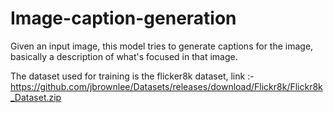 # Image-caption-generation
Given an input image, this model tries to generate captions for the image, basically a description of what's focused in that image.

The dataset used for training is the flicker8k dataset, link :- https://github.com/jbrownlee/Datasets/releases/download/Flickr8k/Flickr8k_Dataset.zip
